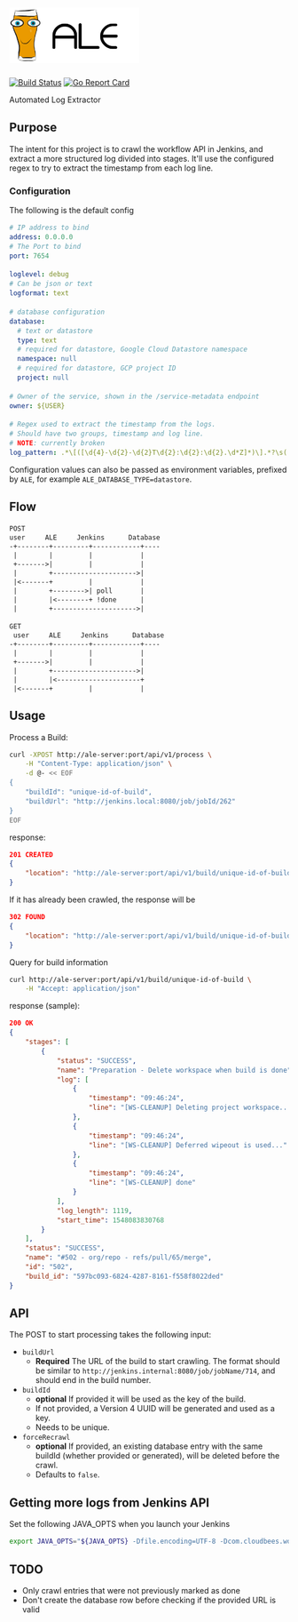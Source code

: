 # <img src="ale-logo2.png" height="100px" alt="ALE">
[![Build Status](https://dev.azure.com/alde08/ale/_apis/build/status/alde.ale?branchName=master)](https://dev.azure.com/alde08/ale/_build/latest?definitionId=1&branchName=master)
[![Go Report Card](https://goreportcard.com/badge/github.com/alde/ale)](https://goreportcard.com/report/github.com/alde/ale)

Automated Log Extractor

## Purpose
The intent for this project is to crawl the workflow API in Jenkins, and extract a more structured log divided into stages.
It'll use the configured regex to try to extract the timestamp from each log line.


### Configuration

The following is the default config
```yaml
# IP address to bind
address: 0.0.0.0
# The Port to bind
port: 7654

loglevel: debug
# Can be json or text
logformat: text

# database configuration
database:
  # text or datastore
  type: text
  # required for datastore, Google Cloud Datastore namespace
  namespace: null
  # required for datastore, GCP project ID
  project: null

# Owner of the service, shown in the /service-metadata endpoint
owner: ${USER}

# Regex used to extract the timestamp from the logs.
# Should have two groups, timestamp and log line.
# NOTE: currently broken
log_pattern: .*\[([\d{4}-\d{2}-\d{2}T\d{2}:\d{2}:\d{2}.\d*Z]*)\].*?\s(.*)$
```

Configuration values can also be passed as environment variables, prefixed by `ALE`, for example `ALE_DATABASE_TYPE=datastore`.

## Flow

```
POST
user     ALE     Jenkins      Database
-+--------+---------+------------+----
 |        |         |            |
 +------->|         |            |
 |        +--------------------->|
 |<-------+         |            |
 |        +-------->| poll       |
 |        |<--------+ !done      |
 |        +--------------------->|

GET
 user     ALE     Jenkins      Database
-+--------+---------+------------+----
 |        |         |            |
 +------->|         |            |
 |        +--------------------->|
 |        |<---------------------+
 |<-------+         |            |
```

## Usage

Process a Build:
```bash
curl -XPOST http://ale-server:port/api/v1/process \
    -H "Content-Type: application/json" \
    -d @- << EOF
{
    "buildId": "unique-id-of-build",
    "buildUrl": "http://jenkins.local:8080/job/jobId/262"
}
EOF
```
response:
```json
201 CREATED
{
    "location": "http://ale-server:port/api/v1/build/unique-id-of-build"
}
```
If it has already been crawled, the response will be
```json
302 FOUND
{
    "location": "http://ale-server:port/api/v1/build/unique-id-of-build"
}
```

Query for build information
```bash
curl http://ale-server:port/api/v1/build/unique-id-of-build \
    -H "Accept: application/json"
```
response (sample):
```json
200 OK
{
    "stages": [
        {
            "status": "SUCCESS",
            "name": "Preparation - Delete workspace when build is done",
            "log": [
                {
                    "timestamp": "09:46:24",
                    "line": "[WS-CLEANUP] Deleting project workspace..."
                },
                {
                    "timestamp": "09:46:24",
                    "line": "[WS-CLEANUP] Deferred wipeout is used..."
                },
                {
                    "timestamp": "09:46:24",
                    "line": "[WS-CLEANUP] done"
                }
            ],
            "log_length": 1119,
            "start_time": 1548083830768
        }
    ],
    "status": "SUCCESS",
    "name": "#502 - org/repo - refs/pull/65/merge",
    "id": "502",
    "build_id": "597bc093-6824-4287-8161-f558f8022ded"
}
```

## API
The POST to start processing takes the following input:

* `buildUrl`
    * **Required** The URL of the build to start crawling. The format should be similar to `http://jenkins.internal:8080/job/jobName/714`, and should end in the build number.
* `buildId`
    * **optional** If provided it will be used as the key of the build.
    * If not provided, a Version 4 UUID will be generated and used as a key.
    * Needs to be unique.
* `forceRecrawl`
    * **optional** If provided, an existing database entry with the same buildId (whether provided or generated), will be deleted before the crawl.
    * Defaults to `false`.

## Getting more logs from Jenkins API

Set the following JAVA_OPTS when you launch your Jenkins
```bash
export JAVA_OPTS="${JAVA_OPTS} -Dfile.encoding=UTF-8 -Dcom.cloudbees.workflow.rest.external.FlowNodeLogExt.maxReturnChars=1048576"
```


## TODO
* Only crawl entries that were not previously marked as done
* Don't create the database row before checking if the provided URL is valid
